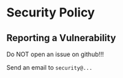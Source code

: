 # Security Policy

## Reporting a Vulnerability

Do NOT open an issue on github!!!

Send an email to `security@...`
